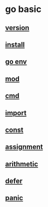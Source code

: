 # go basic

## [version](go-version.md)

## [install](go-install.md)

## [go env](go-env.md)

## [mod](go-mod.md)

## [cmd](go-cmd.md)

## [import](go-import.md)

## [const](go-const.md)

## [assignment](go-assignment.md)

## [arithmetic](go-arithmetic.md)

## [defer](go-defer.md)

## [panic](go-panic.md)